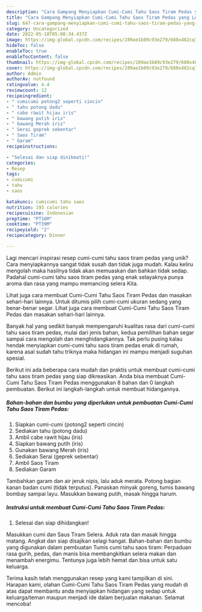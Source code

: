 ```yaml
---
description: "Cara Gampang Menyiapkan Cumi-Cumi Tahu Saos Tiram Pedas yang Lezat Sekali"
title: "Cara Gampang Menyiapkan Cumi-Cumi Tahu Saos Tiram Pedas yang Lezat Sekali"
slug: 647-cara-gampang-menyiapkan-cumi-cumi-tahu-saos-tiram-pedas-yang-lezat-sekali
category: Uncategorized
date: 2022-05-18T05:08:34.437Z
image: https://img-global.cpcdn.com/recipes/289ae1b89c93e279/680x482cq70/cumi-cumi-tahu-saos-tiram-pedas-foto-resep-utama.jpg
hideToc: false
enableToc: true
enableTocContent: false
thumbnail: https://img-global.cpcdn.com/recipes/289ae1b89c93e279/680x482cq70/cumi-cumi-tahu-saos-tiram-pedas-foto-resep-utama.jpg
cover: https://img-global.cpcdn.com/recipes/289ae1b89c93e279/680x482cq70/cumi-cumi-tahu-saos-tiram-pedas-foto-resep-utama.jpg
author: Admin
authorAv: notfound
ratingvalue: 4.4
reviewcount: 12
recipeingredient:
- " cumicumi potong2 seperti cincin"
- " tahu potong dadu"
- " cabe rawit hijau iris"
- " bawang putih iris"
- " bawang Merah iris"
- " Serai geprek sebentar"
- " Saos Tiram"
- " Garam"
recipeinstructions:

- "Selesai dan siap dinikmati!"
categories:
- Resep
tags:
- cumicumi
- tahu
- saos

katakunci: cumicumi tahu saos 
nutrition: 193 calories
recipecuisine: Indonesian
preptime: "PT16M"
cooktime: "PT39M"
recipeyield: "2"
recipecategory: Dinner

---
```





Lagi mencari inspirasi resep cumi-cumi tahu saos tiram pedas yang unik? Cara menyiapkannya sangat tidak susah dan tidak juga mudah. Kalau keliru mengolah maka hasilnya tidak akan memuaskan dan bahkan tidak sedap. Padahal cumi-cumi tahu saos tiram pedas yang enak selayaknya punya aroma dan rasa yang mampu memancing selera Kita.





Lihat juga cara membuat Cumi-Cumi Tahu Saos Tiram Pedas dan masakan sehari-hari lainnya. Untuk ditumis pilih cumi-cumi ukuran sedang yang benar-benar segar. Lihat juga cara membuat Cumi-Cumi Tahu Saos Tiram Pedas dan masakan sehari-hari lainnya.

Banyak hal yang sedikit banyak mempengaruhi kualitas rasa dari cumi-cumi tahu saos tiram pedas, mulai dari jenis bahan, kedua pemilihan bahan segar sampai cara mengolah dan menghidangkannya. Tak perlu pusing kalau hendak menyiapkan cumi-cumi tahu saos tiram pedas enak di rumah, karena asal sudah tahu triknya maka hidangan ini mampu menjadi suguhan spesial.






Berikut ini ada beberapa cara mudah dan praktis untuk membuat cumi-cumi tahu saos tiram pedas yang siap dikreasikan. Anda bisa membuat Cumi-Cumi Tahu Saos Tiram Pedas menggunakan 8 bahan dan 0 langkah pembuatan. Berikut ini langkah-langkah untuk membuat hidangannya.

<!--inarticleads1-->

##### Bahan-bahan dan bumbu yang diperlukan untuk pembuatan Cumi-Cumi Tahu Saos Tiram Pedas:

1. Siapkan  cumi-cumi (potong2 seperti cincin)
1. Sediakan  tahu (potong dadu)
1. Ambil  cabe rawit hijau (iris)
1. Siapkan  bawang putih (iris)
1. Gunakan  bawang Merah (iris)
1. Sediakan  Serai (geprek sebentar)
1. Ambil  Saos Tiram
1. Sediakan  Garam


Tambahkan garam dan air jeruk nipis, lalu aduk merata. Potong bagian kanan badan cumi (tidak terputus). Panaskan minyak goreng, tumis bawang bombay sampai layu. Masukkan bawang putih, masak hingga harum. 

<!--inarticleads2-->

##### Instruksi untuk membuat Cumi-Cumi Tahu Saos Tiram Pedas:


1. Selesai dan siap dihidangkan!

Masukkan cumi dan Saus Tiram Selera. Aduk rata dan masak hingga matang. Angkat dan siap disajikan selagi hangat. Bahan-bahan dan bumbu yang digunakan dalam pembuatan Tumis cumi tahu saos tiram: Perpaduan rasa gurih, pedas, dan manis bisa membangkitkan selera makan dan menambah energimu. Tentunya juga lebih hemat dan bisa untuk satu keluarga. 

Terima kasih telah menggunakan resep yang kami tampilkan di sini. Harapan kami, olahan Cumi-Cumi Tahu Saos Tiram Pedas yang mudah di atas dapat membantu anda menyiapkan hidangan yang sedap untuk keluarga/teman maupun menjadi ide dalam berjualan makanan. Selamat mencoba!
